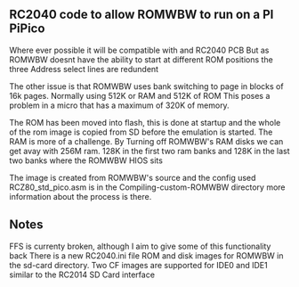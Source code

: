 ## RC2040 code to allow ROMWBW to run on a PI PiPico 
Where ever possible it will be compatible with and RC2040 PCB
But as ROMWBW doesnt have the ability to start at different ROM positions the three Address select lines are redundent

The other issue is that ROMWBW uses bank switching to page in blocks of 16k pages. Normally using 512K or RAM and 512K of ROM
This poses a problem in a micro that has a maximum of 320K of memory. 

The ROM has been moved into flash, this is done at startup and the whole of the rom image is copied from SD before the emulation is started. 
The RAM is more of a challenge. By Turning off ROMWBW's RAM disks we can get avay with 256M ram. 128K in the first two ram banks and 128K in the last two banks where the ROMWBW HIOS sits

The image is created from ROMWBW's source and the config used RCZ80_std_pico.asm is in the Compiling-custom-ROMWBW directory
more information about the process is there.

## Notes
FFS is currenty broken, although I aim to give some of this functionality back
There is a new RC2040.ini file ROM and disk images for ROMWBW in the sd-card directory.
Two CF images are supported for IDE0 and IDE1 similar to the RC2014 SD Card interface
